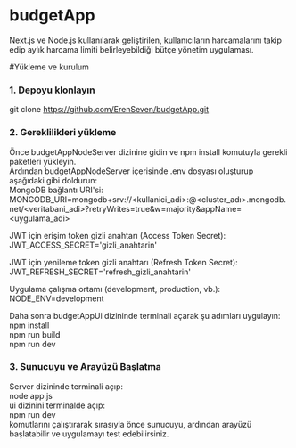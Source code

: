 # budgetApp
Next.js ve Node.js kullanılarak geliştirilen, kullanıcıların harcamalarını takip edip aylık harcama limiti belirleyebildiği bütçe yönetim uygulaması.  

#Yükleme ve kurulum   

### 1. Depoyu klonlayın  
git clone https://github.com/ErenSeven/budgetApp.git  

### 2. Gereklilikleri yükleme  
Önce budgetAppNodeServer dizinine gidin ve npm install komutuyla gerekli paketleri yükleyin.  
Ardından budgetAppNodeServer içerisinde .env dosyası oluşturup aşağıdaki gibi doldurun:  
MongoDB bağlantı URI'si:
MONGODB_URI=mongodb+srv://<kullanici_adi>:<sifre>@<cluster_adı>.mongodb.net/<veritabani_adi>?retryWrites=true&w=majority&appName=<uygulama_adi>  

JWT için erişim token gizli anahtarı (Access Token Secret):
JWT_ACCESS_SECRET='gizli_anahtarin'  

JWT için yenileme token gizli anahtarı (Refresh Token Secret):
JWT_REFRESH_SECRET='refresh_gizli_anahtarin'  

Uygulama çalışma ortamı (development, production, vb.):  
NODE_ENV=development  

Daha sonra budgetAppUi dizininde terminali açarak şu adımları uygulayın:  
npm install  
npm run build  
npm run dev 

### 3. Sunucuyu ve Arayüzü Başlatma  
Server dizininde terminali açıp:  
node app.js  
ui dizinini terminalde açıp:  
npm run dev  
komutlarını çalıştırarak sırasıyla önce sunucuyu, ardından arayüzü başlatabilir ve uygulamayı test edebilirsiniz.  





